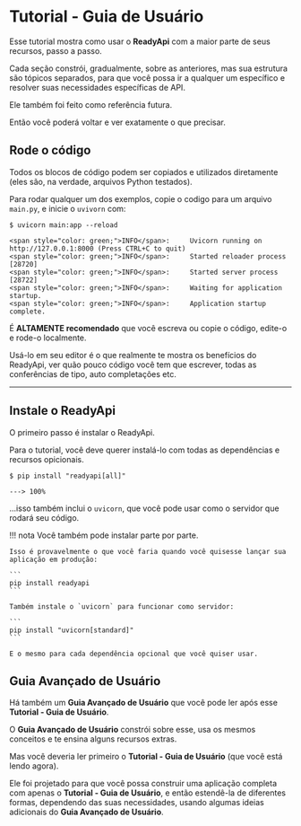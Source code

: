 # Tutorial - Guia de Usuário

Esse tutorial mostra como usar o **ReadyApi** com a maior parte de seus recursos, passo a passo.

Cada seção constrói, gradualmente, sobre as anteriores, mas sua estrutura são tópicos separados, para que você possa ir a qualquer um específico e resolver suas necessidades específicas de API.

Ele também foi feito como referência futura.

Então você poderá voltar e ver exatamente o que precisar.

## Rode o código

Todos os blocos de código podem ser copiados e utilizados diretamente (eles são, na verdade, arquivos Python testados).

Para rodar qualquer um dos exemplos, copie o codigo para um arquivo `main.py`, e inicie o `uvivorn` com:

<div class="termy">

```console
$ uvicorn main:app --reload

<span style="color: green;">INFO</span>:     Uvicorn running on http://127.0.0.1:8000 (Press CTRL+C to quit)
<span style="color: green;">INFO</span>:     Started reloader process [28720]
<span style="color: green;">INFO</span>:     Started server process [28722]
<span style="color: green;">INFO</span>:     Waiting for application startup.
<span style="color: green;">INFO</span>:     Application startup complete.
```

</div>

É **ALTAMENTE recomendado** que você escreva ou copie o código, edite-o e rode-o localmente.

Usá-lo em seu editor é o que realmente te mostra os benefícios do ReadyApi, ver quão pouco código você tem que escrever, todas as conferências de tipo, auto completações etc.

---

## Instale o ReadyApi

O primeiro passo é instalar o ReadyApi.

Para o tutorial, você deve querer instalá-lo com todas as dependências e recursos opicionais.

<div class="termy">

```console
$ pip install "readyapi[all]"

---> 100%
```

</div>

...isso também inclui o `uvicorn`, que você pode usar como o servidor que rodará seu código.

!!! nota
    Você também pode instalar parte por parte.

    Isso é provavelmente o que você faria quando você quisesse lançar sua aplicação em produção:

    ```
    pip install readyapi
    ```

    Também instale o `uvicorn` para funcionar como servidor:

    ```
    pip install "uvicorn[standard]"
    ```

    E o mesmo para cada dependência opcional que você quiser usar.

## Guia Avançado de Usuário

Há também um **Guia Avançado de Usuário** que você pode ler após esse **Tutorial - Guia de Usuário**.

O **Guia Avançado de Usuário** constrói sobre esse, usa os mesmos conceitos e te ensina alguns recursos extras.

Mas você deveria ler primeiro o **Tutorial - Guia de Usuário** (que você está lendo agora).

Ele foi projetado para que você possa construir uma aplicação completa com apenas o **Tutorial - Guia de Usuário**, e então estendê-la de diferentes formas, dependendo das suas necessidades, usando algumas ideias adicionais do **Guia Avançado de Usuário**.
